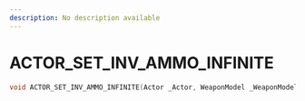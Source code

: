 ```yaml
---
description: No description available 
---
```


# ACTOR_SET_INV_AMMO_INFINITE

```cpp
void ACTOR_SET_INV_AMMO_INFINITE(Actor _Actor, WeaponModel _WeaponModel, bool _Infinite);
```